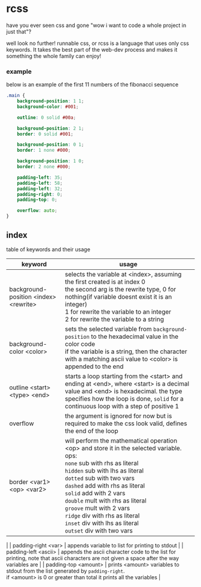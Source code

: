 # rcss

have you ever seen css and gone "wow i want to code a whole project in just that"?

well look no further! runnable css, or rcss is a language that uses only css keywords.
It takes the best part of the web-dev process and makes it something the whole family can enjoy!

### example

below is an example of the first 11 numbers of the fibonacci sequence

```css
.main {
	background-position: 1 1;
	background-color: #001;

	outline: 0 solid #00a;

	background-position: 2 1;
	border: 0 solid #001;

	background-position: 0 1;
	border: 1 none #000;

	background-position: 1 0;
	border: 2 none #000;

	padding-left: 35;
	padding-left: 58;
	padding-left: 32;
	padding-right: 0;
	padding-top: 0;

	overflow: auto;
}
```

## index

table of keywords and their usage

| keyword | usage |
|---------|-------|
| background-position \<index\> \<rewrite\> | selects the variable at \<index\>, assuming the first created is at index 0<br>the second arg is the rewrite type, 0 for nothing(if variable doesnt exist it is an integer)<br>1 for rewrite the variable to an integer<br>2 for rewrite the variable to a string |
| background-color \<color\> | sets the selected variable from `background-position` to the hexadecimal value in the color code<br>if the variable is a string, then the character with a matching ascii value to \<color\> is appended to the end |
| outline \<start\> \<type\> \<end\> | starts a loop starting from the \<start\> and ending at \<end\>, where \<start\> is a decimal value and \<end\> is hexadecimal. the type specifies how the loop is done, `solid` for a continuous loop with a step of positive 1 |
| overflow | the argument is ignored for now but is required to make the css look valid, defines the end of the loop |
| border \<var1\> \<op\> \<var2\> | will perform the mathematical operation \<op\> and store it in the selected variable.<br>ops:<br>`none` sub with rhs as literal<br>`hidden` sub with lhs as literal<br>`dotted` sub with two vars<br>`dashed` add with rhs as literal<br>`solid` add with 2 vars<br>`double` mult with rhs as literal<br>`groove` mult with 2 vars<br>`ridge` div with rhs as literal<br>`inset` div with lhs as literal<br>`outset` div with two vars<br>
 |
| padding-right \<var\> | appends variable to list for printing to stdout |
| padding-left \<ascii\> | appends the ascii character code to the list for printing, note that ascii characters are not given a space after the way variables are |
| padding-top \<amount\> | prints \<amount\> variables to stdout from the list generated by `padding-right`.<br>if \<amount\> is 0 or greater than total it prints all the variables |
